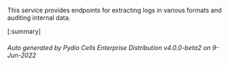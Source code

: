 






This service provides endpoints for extracting logs in various formats and auditing internal data.

[:summary]

###### Auto generated by Pydio Cells Enterprise Distribution v4.0.0-beta2 on 9-Jun-2022
